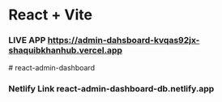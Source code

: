 # React + Vite

### LIVE APP https://admin-dahsboard-kvqas92jx-shaquibkhanhub.vercel.app
#   r e a c t - a d m i n - d a s h b o a r d 
 
 



### Netlify Link react-admin-dashboard-db.netlify.app